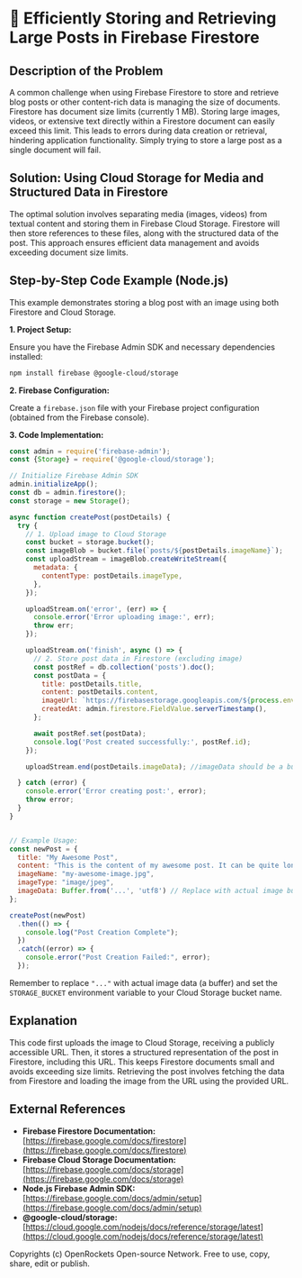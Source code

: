 # 🐞 Efficiently Storing and Retrieving Large Posts in Firebase Firestore


## Description of the Problem

A common challenge when using Firebase Firestore to store and retrieve blog posts or other content-rich data is managing the size of documents.  Firestore has document size limits (currently 1 MB).  Storing large images, videos, or extensive text directly within a Firestore document can easily exceed this limit.  This leads to errors during data creation or retrieval, hindering application functionality.  Simply trying to store a large post as a single document will fail.

## Solution: Using Cloud Storage for Media and Structured Data in Firestore

The optimal solution involves separating media (images, videos) from textual content and storing them in Firebase Cloud Storage.  Firestore will then store references to these files, along with the structured data of the post.  This approach ensures efficient data management and avoids exceeding document size limits.


## Step-by-Step Code Example (Node.js)


This example demonstrates storing a blog post with an image using both Firestore and Cloud Storage.

**1. Project Setup:**

Ensure you have the Firebase Admin SDK and necessary dependencies installed:

```bash
npm install firebase @google-cloud/storage
```

**2. Firebase Configuration:**

Create a `firebase.json` file with your Firebase project configuration (obtained from the Firebase console).


**3. Code Implementation:**

```javascript
const admin = require('firebase-admin');
const {Storage} = require('@google-cloud/storage');

// Initialize Firebase Admin SDK
admin.initializeApp();
const db = admin.firestore();
const storage = new Storage();

async function createPost(postDetails) {
  try {
    // 1. Upload image to Cloud Storage
    const bucket = storage.bucket();
    const imageBlob = bucket.file(`posts/${postDetails.imageName}`);
    const uploadStream = imageBlob.createWriteStream({
      metadata: {
        contentType: postDetails.imageType,
      },
    });

    uploadStream.on('error', (err) => {
      console.error('Error uploading image:', err);
      throw err;
    });

    uploadStream.on('finish', async () => {
      // 2. Store post data in Firestore (excluding image)
      const postRef = db.collection('posts').doc();
      const postData = {
        title: postDetails.title,
        content: postDetails.content,
        imageUrl: `https://firebasestorage.googleapis.com/${process.env.STORAGE_BUCKET}/o/posts%2F${postDetails.imageName}?alt=media`, //Public URL
        createdAt: admin.firestore.FieldValue.serverTimestamp(),
      };

      await postRef.set(postData);
      console.log('Post created successfully:', postRef.id);
    });

    uploadStream.end(postDetails.imageData); //imageData should be a buffer

  } catch (error) {
    console.error('Error creating post:', error);
    throw error;
  }
}


// Example Usage:
const newPost = {
  title: "My Awesome Post",
  content: "This is the content of my awesome post. It can be quite long.",
  imageName: "my-awesome-image.jpg",
  imageType: "image/jpeg",
  imageData: Buffer.from('...', 'utf8') // Replace with actual image buffer
};

createPost(newPost)
  .then(() => {
    console.log("Post Creation Complete");
  })
  .catch((error) => {
    console.error("Post Creation Failed:", error);
  });


```

Remember to replace `"..."` with actual image data (a buffer) and set the `STORAGE_BUCKET` environment variable to your Cloud Storage bucket name.



## Explanation

This code first uploads the image to Cloud Storage, receiving a publicly accessible URL. Then, it stores a structured representation of the post in Firestore, including this URL. This keeps Firestore documents small and avoids exceeding size limits. Retrieving the post involves fetching the data from Firestore and loading the image from the URL using the provided URL.

## External References

* **Firebase Firestore Documentation:** [https://firebase.google.com/docs/firestore](https://firebase.google.com/docs/firestore)
* **Firebase Cloud Storage Documentation:** [https://firebase.google.com/docs/storage](https://firebase.google.com/docs/storage)
* **Node.js Firebase Admin SDK:** [https://firebase.google.com/docs/admin/setup](https://firebase.google.com/docs/admin/setup)
* **@google-cloud/storage:** [https://cloud.google.com/nodejs/docs/reference/storage/latest](https://cloud.google.com/nodejs/docs/reference/storage/latest)


Copyrights (c) OpenRockets Open-source Network. Free to use, copy, share, edit or publish.

